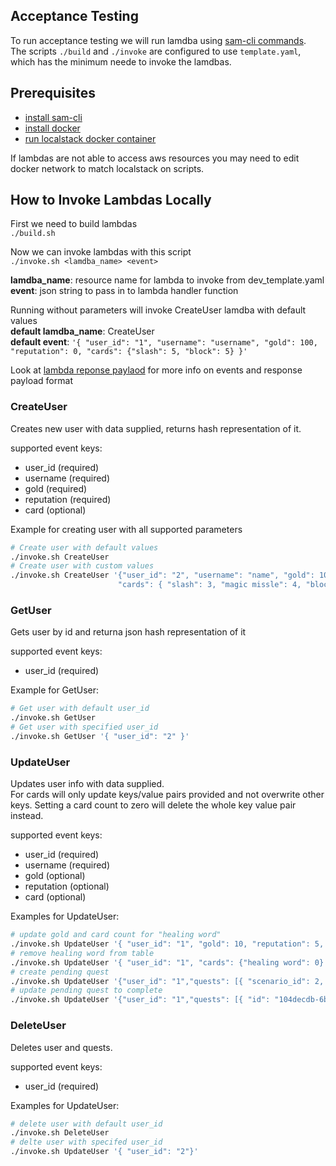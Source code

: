 ## Acceptance Testing
To run acceptance testing we will run lamdba using [sam-cli commands](https://docs.aws.amazon.com/serverless-application-model/latest/developerguide/serverless-sam-cli-command-reference.html).<br>
The scripts `./build` and `./invoke` are configured to use `template.yaml`, which has the minimum neede to invoke the lamdbas. 

## Prerequisites
 - [install sam-cli](https://docs.aws.amazon.com/serverless-application-model/latest/developerguide/install-sam-cli.html)
 - [install docker](https://docs.docker.com/engine/install/)
 - [run localstack docker container](https://mmarcosab.medium.com/running-localstack-with-docker-7c6597acddd1)<br>

If lambdas are not able to access aws resources you may need to edit docker network to match localstack on scripts.

## How to Invoke Lambdas Locally
First we need to build lambdas<br>
`./build.sh`

Now we can invoke lambdas with this script<br>
`./invoke.sh <lamdba_name> <event>`

**lamdba_name**: resource name for lambda to invoke from dev_template.yaml<br>
**event**: json string to pass in to lambda handler function<br>

Running without parameters will invoke CreateUser lamdba with default values<br>
**default lamdba_name**: CreateUser<br>
**default event**: `'{ "user_id": "1", "username": "username", "gold": 100, "reputation": 0, "cards": {"slash": 5, "block": 5} }'`

Look at [lambda reponse paylaod](/Markdown/lambda_response_format.md) for more info on events and response payload format

### CreateUser
Creates new user with data supplied, returns hash representation of it.

supported event keys:
 - user_id (required)
 - username (required)
 - gold (required)
 - reputation (required)
 - card (optional)

Example for creating user with all supported parameters<br>
```bash
# Create user with default values
./invoke.sh CreateUser 
# Create user with custom values
./invoke.sh CreateUser '{"user_id": "2", "username": "name", "gold": 10, "reputation": 10,\
                        "cards": { "slash": 3, "magic missle": 4, "block": 4, "holy light": 2 } }'                        
```

### GetUser
Gets user by id and returna json hash representation of it

supported event keys:
- user_id (required)

Example for GetUser:<br>
```bash
# Get user with default user_id
./invoke.sh GetUser
# Get user with specified user_id
./invoke.sh GetUser '{ "user_id": "2" }'
```

### UpdateUser
Updates user info with data supplied.<br>
For cards will only update keys/value pairs provided and not overwrite other keys.
Setting a card count to zero will delete the whole key value pair instead.

supported event keys:
- user_id (required)
- username (required)
- gold (optional)
- reputation (optional)
- card (optional)

Examples for UpdateUser:<br>
```bash
# update gold and card count for "healing word"
./invoke.sh UpdateUser '{ "user_id": "1", "gold": 10, "reputation": 5, "cards": {"healing word": 1} }'
# remove healing word from table
./invoke.sh UpdateUser '{ "user_id": "1", "cards": {"healing word": 0} }'
# create pending quest
./invoke.sh UpdateUser '{"user_id": "1","quests": [{ "scenario_id": 2, "complete": false, "random_seed": 2, "duration": 60, "deck": { "slash": 5, "block": 5 }}]}'
# update pending quest to complete
./invoke.sh UpdateUser '{"user_id": "1","quests": [{ "id": "104decdb-6bf8-437b-ba8b-cd8f0aab58a2", "complete": true}]}'
```

### DeleteUser
Deletes user and quests.<br>

supported event keys:
- user_id (required)

Examples for UpdateUser:<br>
```bash
# delete user with default user_id
./invoke.sh DeleteUser
# delte user with specifed user_id
./invoke.sh UpdateUser '{ "user_id": "2"}'
```
